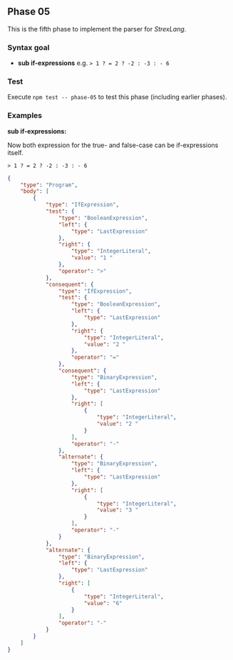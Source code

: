 ## Phase 05

This is the fifth phase to implement the parser for _StrexLang_.

### Syntax goal

-   **sub if-expressions** e.g. `> 1 ? = 2 ? -2 : -3 : - 6`

### Test

Execute `npm test -- phase-05` to test this phase (including earlier phases).

### Examples

**sub if-expressions:**

Now both expression for the true- and false-case can be if-expressions itself.

```strex
> 1 ? = 2 ? -2 : -3 : - 6
```

```json
{
    "type": "Program",
    "body": [
        {
            "type": "IfExpression",
            "test": {
                "type": "BooleanExpression",
                "left": {
                    "type": "LastExpression"
                },
                "right": {
                    "type": "IntegerLiteral",
                    "value": "1 "
                },
                "operator": ">"
            },
            "consequent": {
                "type": "IfExpression",
                "test": {
                    "type": "BooleanExpression",
                    "left": {
                        "type": "LastExpression"
                    },
                    "right": {
                        "type": "IntegerLiteral",
                        "value": "2 "
                    },
                    "operator": "="
                },
                "consequent": {
                    "type": "BinaryExpression",
                    "left": {
                        "type": "LastExpression"
                    },
                    "right": [
                        {
                            "type": "IntegerLiteral",
                            "value": "2 "
                        }
                    ],
                    "operator": "-"
                },
                "alternate": {
                    "type": "BinaryExpression",
                    "left": {
                        "type": "LastExpression"
                    },
                    "right": [
                        {
                            "type": "IntegerLiteral",
                            "value": "3 "
                        }
                    ],
                    "operator": "-"
                }
            },
            "alternate": {
                "type": "BinaryExpression",
                "left": {
                    "type": "LastExpression"
                },
                "right": [
                    {
                        "type": "IntegerLiteral",
                        "value": "6"
                    }
                ],
                "operator": "-"
            }
        }
    ]
}
```
